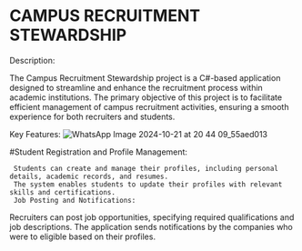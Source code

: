 # CAMPUS RECRUITMENT STEWARDSHIP

Description:

The Campus Recruitment Stewardship project is a C#-based application designed to streamline and enhance the recruitment process within academic institutions. The primary objective of this project is to facilitate efficient management of campus recruitment activities, ensuring a smooth experience for both recruiters and students.

Key Features:
![WhatsApp Image 2024-10-21 at 20 44 09_55aed013](https://github.com/user-attachments/assets/daee6f6f-f536-4b7c-a791-87d4c1cd9383)

#Student Registration and Profile Management:

     Students can create and manage their profiles, including personal details, academic records, and resumes.
     The system enables students to update their profiles with relevant skills and certifications.
     Job Posting and Notifications:

Recruiters can post job opportunities, specifying required qualifications and job descriptions.
The application sends notifications by the companies who were to eligible based on their profiles.

